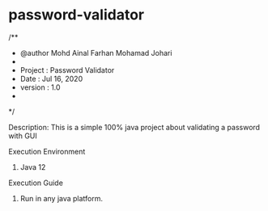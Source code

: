 # password-validator

/**
 * @author Mohd Ainal Farhan Mohamad Johari
 * 
 * Project : Password Validator
 * Date    : Jul 16, 2020
 * version : 1.0
 *
 */

Description: This is a simple 100% java project about validating a password with GUI

Execution Environment
1. Java 12

Execution Guide
1. Run in any java platform.
